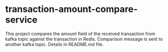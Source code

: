 # transaction-amount-compare-service
This project compares the amount field of the received transaction from kafka topic against the transaction in Redis. Comparison message is sent to another kafka topic. Details in README.md file.
